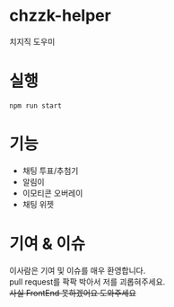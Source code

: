 # chzzk-helper
치지직 도우미

# 실행
```
npm run start
```

# 기능
* 채팅 투표/추첨기
* 알림이
* 이모티콘 오버레이
* 채팅 위젯

# 기여 & 이슈
이사람은 기여 및 이슈를 매우 환영합니다.  
pull request를 팍팍 박아서 저를 괴롭혀주세요.  
~~사실 FrontEnd 못하겠어요 도와주세요~~